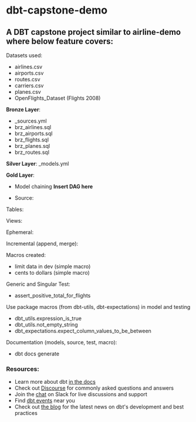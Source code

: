 # dbt-capstone-demo

## A DBT capstone project similar to airline-demo where below feature covers:

Datasets used:
- airlines.csv
- airports.csv
- routes.csv
- carriers.csv
- planes.csv
- OpenFlights_Dataset (Flights 2008)


**Bronze Layer**:
- _sources.yml
- brz_airlines.sql
- brz_airports.sql
- brz_flights.sql
- brz_planes.sql
- brz_routes.sql


**Silver Layer**:
_models.yml



**Gold Layer**:


- Model chaining
**Insert DAG here**


- Source:





Tables:

Views:

Ephemeral:

Incremental (append, merge):





Macros created:

- limit data in dev (simple macro)
- cents to dollars (simple macro)



Generic and Singular Test:
- assert_positive_total_for_flights


Use package macros (from dbt-utils, dbt-expectations) in model and testing


- dbt_utils.expression_is_true
- dbt_utils.not_empty_string
- dbt_expectations.expect_column_values_to_be_between

Documentation (models, source, test, macro):
- dbt docs generate


### Resources:
- Learn more about dbt [in the docs](https://docs.getdbt.com/docs/introduction)
- Check out [Discourse](https://discourse.getdbt.com/) for commonly asked questions and answers
- Join the [chat](https://community.getdbt.com/) on Slack for live discussions and support
- Find [dbt events](https://events.getdbt.com) near you
- Check out [the blog](https://blog.getdbt.com/) for the latest news on dbt's development and best practices
